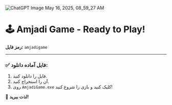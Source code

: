 ![ChatGPT Image May 16, 2025, 08_59_27 AM](https://github.com/user-attachments/assets/3d999564-3466-4691-b5a8-8036e885e0e4)
# 🕹️ Amjadi Game - Ready to Play!

**رمز فایل:** `amjadigame`

---

### ✅ **فایل آماده دانلود:**

1. فایل را دانلود کنید.  
2. آن را استخراج کنید.  
3. روی `AmjadiGame.exe` کلیک کنید و بازی را شروع کنید!

🎯 **لذت ببرید!**

